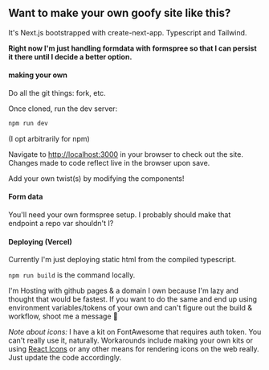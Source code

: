 ## Want to make your own goofy site like this?
It's Next.js bootstrapped with create-next-app. Typescript and Tailwind.

**Right now I'm just handling formdata with formspree so that I can persist it there until I decide a better option.**

#### making your own
Do all the git things: fork, etc.

Once cloned, run the dev server:

```bash
npm run dev
```
(I opt arbitrarily for npm)

Navigate to [http://localhost:3000](http://localhost:3000) in your browser to check out the site. Changes made to code reflect live in the browser upon save.

Add your own twist(s) by modifying the components!

#### Form data
You'll need your own formspree setup. I probably should make that endpoint a repo var shouldn't I?

#### Deploying (Vercel)

Currently I'm just deploying static html from the compiled typescript.

`npm run build` is the command locally.

I'm Hosting with github pages & a domain I own because I'm lazy and thought that would be fastest. If you want to do the same and end up using environment variables/tokens of your own and can't figure out the build & workflow, shoot me a message 📯

_Note about icons:_ I have a kit on FontAwesome that requires auth token. You can't really use it, naturally. Workarounds include making your own kits or using [React Icons](https://react-icons.github.io/react-icons/) or any other means for rendering icons on the web really. Just update the code accordingly. 
